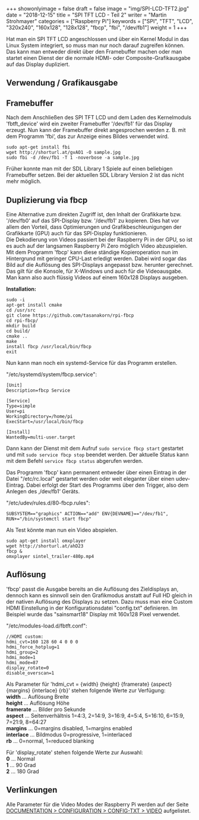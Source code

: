 +++
showonlyimage = false
draft = false
image = "img/SPI-LCD-TFT2.jpg"
date = "2018-12-15"
title = "SPI TFT LCD - Teil 2"
writer = "Martin Strohmayer"
categories = ["Raspberry Pi"]
keywords = ["SPI", "TFT", "LCD", "320x240", "160x128", "128x128", "fbcp", "fbi", "/dev/fb1"]
weight = 1
+++

Hat man ein SPI TFT LCD angeschlossen und über ein Kernel Modul in das Linux System integriert, so muss man nur noch darauf zugreifen können. Das kann man entweder direkt über den Framebuffer machen oder man startet einen Dienst der die normale HDMI- oder Composite-Grafikausgabe auf das Display dupliziert. 
   
<!--more-->

## Verwendung / Grafikausgabe

## Framebuffer

Nach dem Anschließen des SPI TFT LCD und dem Laden des Kernelmoduls 'fbtft_device' wird ein zweiter Framebuffer '/dev/fb1' für das Display erzeugt. Nun kann der Framebuffer direkt angesprochen werden z. B. mit dem Programm 'fbi‘, das zur Anzeige eines Bildes verwendet wird.

```
sudo apt-get install fbi
wget http://shorturl.at/gvAO1 -O sample.jpg
sudo fbi -d /dev/fb1 -T 1 -noverbose -a sample.jpg
```

Früher konnte man mit der SDL Library 1 Spiele auf einen beliebigen Framebuffer setzen. Bei der aktuellen SDL Library Version 2 ist das nicht mehr möglich.

## Duplizierung via fbcp

Eine Alternative zum direkten Zugriff ist, den Inhalt der Grafikkarte bzw. '/dev/fb0' auf das SPI-Display bzw. '/dev/fb1' zu kopieren. Dies hat vor allem den Vorteil, dass Optimierungen und Grafikbeschleunigungen der Grafikkarte (GPU) auch für das SPI-Display funktionieren.  
Die Dekodierung von Videos passiert bei der Raspberry Pi in der GPU, so ist es auch auf der langsamen Raspberry Pi Zero möglich Video abzuspielen.
Mit dem Programm 'fbcp' kann diese ständige Kopieroperation nun im Hintergrund mit geringer CPU-Last erledigt werden. Dabei wird sogar das Bild auf die Auflösung des SPI-Displays angepasst  bzw. herunter gerechnet. Das gilt für die Konsole, für X-Windows und auch für die Videoausgabe. Man kann also auch flüssig Videos auf einem 160x128 Displays ausgeben.

**Installation:**
```
sudo -i
apt-get install cmake 
cd /usr/src
git clone https://github.com/tasanakorn/rpi-fbcp
cd rpi-fbcp/
mkdir build
cd build/
cmake ..
make
install fbcp /usr/local/bin/fbcp
exit
```

Nun kann man noch ein systemd-Service für das Programm erstellen. 

"/etc/systemd/system/fbcp.service":
```
[Unit]
Description=fbcp Service

[Service]
Type=simple
User=pi
WorkingDirectory=/home/pi
ExecStart=/usr/local/bin/fbcp

[Install]
WantedBy=multi-user.target
```

Dann kann der Dienst mit dem Aufruf ``sudo service fbcp start`` gestartet und mit ``sudo service fbcp stop`` beendet werden. Der aktuelle Status kann mit dem Befehl ``service fbcp status`` abgerufen werden.

Das Programm 'fbcp' kann permanent entweder über einen Eintrag in der Datei "/etc/rc.local" gestartet werden oder weit eleganter über einen udev-Eintrag. Dabei erfolgt der Start des Programms über den Trigger, also dem Anlegen des ‚/dev/fb1‘ Geräts.  

"/etc/udev/rules.d/80-fbcp.rules":
```
SUBSYSTEM=="graphics" ACTION=="add" ENV{DEVNAME}=="/dev/fb1", RUN+="/bin/systemctl start fbcp"
```

Als Test könnte man nun ein Video abspielen.

```
sudo apt-get install omxplayer
wget http://shorturl.at/ahD23
fbcp &
omxplayer sintel_trailer-480p.mp4
```

## Auflösung

'fbcp' passt die Ausgabe bereits an die Auflösung des Zieldisplays an, dennoch kann es sinnvoll sein den Grafikmodus anstatt auf Full HD gleich in der nativen Auflösung des Displays zu setzen. Dazu muss man eine Custom HDMI Einstellung in der Konfigurationsdatei "config.txt" definieren. Im Beispiel wurde das "sainsmart18" Display mit 160x128 Pixel verwendet.

"/etc/modules-load.d/fbtft.conf":
```
//HDMI custom:
hdmi_cvt=160 128 60 4 0 0 0
hdmi_force_hotplug=1
hdmi_group=2
hdmi_mode=1
hdmi_mode=87
display_rotate=0
disable_overscan=1
```

Als Parameter für 'hdmi_cvt = {width} {height} {framerate} {aspect} {margins} {interlace} {rb}' stehen folgende Werte zur Verfügung:  
**width** ... Auflösung Breite  
**height** ... Auflösung Höhe  
**framerate** ... Bilder pro Sekunde  
**aspect** ... Seitenverhältnis 1=4:3, 2=14:9, 3=16:9, 4=5:4, 5=16:10, 6=15:9, 7=21:9, 8=64:27  
**margins** ...  0=margins disabled, 1=margins enabled  
**interlace** ... Bildmodus 0=progressive, 1=interlaced  
**rb** ...  0=normal, 1=reduced blanking  

Für 'display_rotate' stehen folgende Werte zur Auswahl:  
**0** ... Normal  
**1** ... 90 Grad  
**2** ... 180 Grad  


## Verlinkungen

Alle Parameter für die Video Modes der Raspberry Pi werden auf der Seite [DOCUMENTATION > CONFIGURATION > CONFIG-TXT > VIDEO](https://www.raspberrypi.org/documentation/configuration/config-txt/video.md) aufgelistet.

